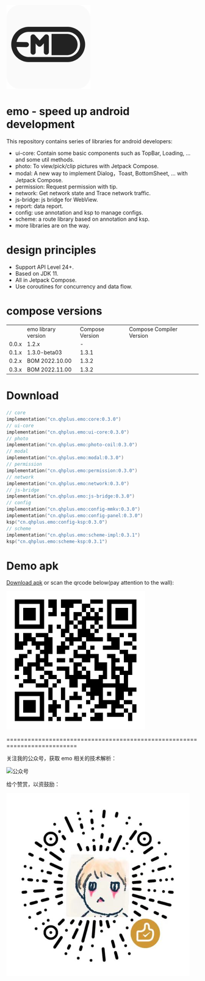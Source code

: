 <img src="image/emo.png" alt="logo" width="220" height="220"/> 

# emo - speed up android development

This repository contains series of libraries for android developers:

- ui-core: Contain some basic components such as TopBar, Loading, ... and some util methods.
- photo: To view/pick/clip pictures with Jetpack Compose.
- modal: A new way to implement Dialog，Toast, BottomSheet, ... with Jetpack Compose.
- permission: Request permission with tip.
- network: Get network state and Trace network traffic.
- js-bridge: js bridge for WebView.
- report: data report.
- config: use annotation and ksp to manage configs.
- scheme: a route library based on annotation and ksp.
- more libraries are on the way.

# design principles

- Support API Level 24+.
- Based on JDK 11.
- All in Jetpack Compose.
- Use coroutines for concurrency and data flow.

# compose versions

<table>
 <th>
  <td>emo library version</td>
  <td>Compose Version</td>
  <td>Compose Compiler Version</td>
 </th>
 <tr>
  <td> 0.0.x </td>
  <td> 1.2.x </td>
  <td> - </td>
 </tr>
 <tr>
  <td> 0.1.x </td>
  <td> 1.3.0-beta03 </td>
  <td> 1.3.1 </td>
 </tr>
 <tr>
  <td> 0.2.x </td>
  <td> BOM 2022.10.00 </td>
  <td> 1.3.2 </td>
 </tr>
<tr>
  <td> 0.3.x </td>
  <td> BOM 2022.11.00 </td>
  <td> 1.3.2 </td>
 </tr>
</table>

# Download

```kts
// core
implementation("cn.qhplus.emo:core:0.3.0")
// ui-core
implementation("cn.qhplus.emo:ui-core:0.3.0")
// photo
implementation("cn.qhplus.emo:photo-coil:0.3.0")
// modal
implementation("cn.qhplus.emo:modal:0.3.0")
// permission
implementation("cn.qhplus.emo:permission:0.3.0")
// network
implementation("cn.qhplus.emo:network:0.3.0")
// js-bridge
implementation("cn.qhplus.emo:js-bridge:0.3.0")
// config
implementation("cn.qhplus.emo:config-mmkv:0.3.0")
implementation("cn.qhplus.emo:config-panel:0.3.0")
ksp("cn.qhplus.emo:config-ksp:0.3.0")
// scheme
implementation("cn.qhplus.emo:scheme-impl:0.3.1")
ksp("cn.qhplus.emo:scheme-ksp:0.3.1")
```

# Demo apk

[Download apk](https://emo.qhplus.cn/apks/emo.apk) or scan the qrcode below(pay attention to the wall):

![apk](image/apk-qr.png)

==========================================================================


关注我的公众号，获取 emo 相关的技术解析：

![公众号](image/subions.png)


给个赞赏，以资鼓励：

![赞赏码](image/reward.png)